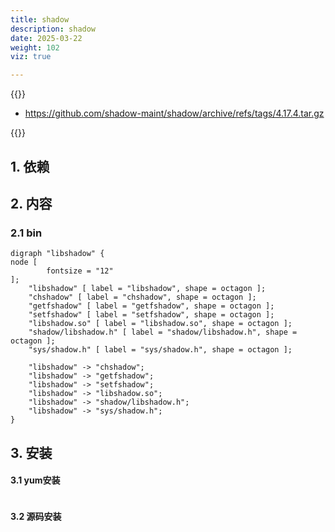 ```yaml
---
title: shadow
description: shadow
date: 2025-03-22
weight: 102
viz: true

---
```

<style>
th, td {
  border: 1px solid rgb(190, 190, 190);
}
</style>


{{<note>}}
<!---->

- https://github.com/shadow-maint/shadow/archive/refs/tags/4.17.4.tar.gz


{{</note>}}


## 1. 依赖



## 2. 内容


### 2.1 bin

```viz-dot
digraph "libshadow" {
node [
        fontsize = "12"
];
    "libshadow" [ label = "libshadow", shape = octagon ];
    "chshadow" [ label = "chshadow", shape = octagon ];
    "getfshadow" [ label = "getfshadow", shape = octagon ];
    "setfshadow" [ label = "setfshadow", shape = octagon ];
    "libshadow.so" [ label = "libshadow.so", shape = octagon ];
    "shadow/libshadow.h" [ label = "shadow/libshadow.h", shape = octagon ];
    "sys/shadow.h" [ label = "sys/shadow.h", shape = octagon ];

    "libshadow" -> "chshadow";
    "libshadow" -> "getfshadow";
    "libshadow" -> "setfshadow";
    "libshadow" -> "libshadow.so";
    "libshadow" -> "shadow/libshadow.h";
    "libshadow" -> "sys/shadow.h";
}
```




## 3. 安装


#### 3.1 yum安装
```bash


```




#### 3.2 源码安装

```bash


```

